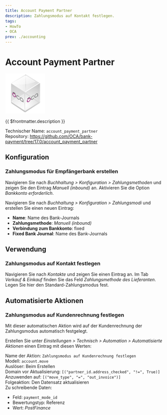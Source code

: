 ```yaml
---
title: Account Payment Partner
description: Zahlungsmodus auf Kontakt festlegen.
tags:
- HowTo
- OCA
prev: ./accounting
---
```

# Account Payment Partner
![icon_oca_app](attachments/icon_oca_app.png)

{{ $frontmatter.description }}

Technischer Name: `account_payment_partner`\
Repository: <https://github.com/OCA/bank-payment/tree/17.0/account_payment_partner>

## Konfiguration

### Zahlungsmodus für Empfängerbank erstellen

Navigieren Sie nach *Buchhaltung > Konfiguration > Zahlungsmethoden* und zeigen Sie den Eintrag *Manuell (inbound)* an. Aktivieren Sie die Option *Bankkonto erforderlich*.

Navigieren Sie nach *Buchhaltung > Konfiguration > Zahlungsmodi* und erstellen Sie einen neuen Eintrag:

* **Name**: Name des Bank-Journals
* **Zahlungsmethode**: *Manuell (inbound)*
* **Verbindung zum Bankkonto**: fixed
* **Fixed Bank Journal**: Name des Bank-Journals

## Verwendung

### Zahlungsmodus auf Kontakt festlegen

Navigieren Sie nach *Kontakte* und zeigen Sie einen Eintrag an. Im Tab *Verkauf & Einkauf* finden Sie das Feld *Zahlungsmethode des Lieferanten*. Legen Sie hier den Standard-Zahlungsmodus fest.

## Automatisierte Aktionen

### Zahlungsmodus auf Kundenrechnung festlegen

Mit dieser automatischen Aktion wird auf der Kundenrechnung der Zahlungsmodus automatisch festgelegt.

Erstellen Sie unter *Einstellungen > Technisch > Automation > Automatisierte Aktionen* einen Eintrag mit diesen Werten:

Name der Aktion: `Zahlungsmodus auf Kundenrechnung festlegen`\
Modell: `account.move`\
Auslöser: Beim Erstellen\
Domain vor Aktualisierung: `[("partner_id.address_checked", "!=", True)]`\
Anzuwenden auf: `[("move_type", "=", "out_invoice")]`\
Folgeaktion: Den Datensatz aktualisieren\
Zu schreibende Daten:
* Feld: `payment_mode_id`
* Bewertungstyp: Referenz
* Wert: *PostFinance*